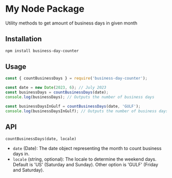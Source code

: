 # My Node Package

Utility methods to get amount of business days in given month

## Installation

```sh
npm install business-day-counter
```

## Usage

```javascript
const { countBusinessDays } = require('business-day-counter');

const date = new Date(2023, 6); // July 2023
const businessDays = countBusinessDays(date);
console.log(businessDays); // Outputs the number of business days

const businessDaysInGulf = countBusinessDays(date, 'GULF');
console.log(businessDaysInGulf); // Outputs the number of business days considering Friday and Saturday as weekends
```

## API

`countBusinessDays(date, locale)`
- `date` (Date): The date object representing the month to count business days in.
- `locale` (string, optional): The locale to determine the weekend days. Default is 'US' (Saturday and Sunday). Other option is 'GULF' (Friday and Saturday).